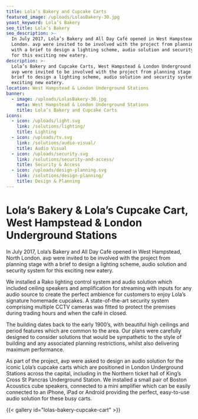```yaml
---
title: Lola’s Bakery and Cupcake Carts
featured_image: /uploads/LolasBakery-30.jpg
yoast_keyword: Lola’s Bakery
seo_title: Lola’s Bakery
seo_description: >-
  In July 2017, Lola’s Bakery and All Day Café opened in West Hampstead, North
  London. avp were invited to be involved with the project from planning stage
  with a brief to design a lighting scheme, audio solution and security system
  for this exciting new eatery.
description: >-
  Lola’s Bakery and Cupcake Carts, West Hampstead & London Underground Stations.
  avp were invited to be involved with the project from planning stage with a
  brief to design a lighting scheme, audio solution and security system for this
  exciting new eatery. 
location: West Hampstead & London Underground Stations
banner:
  - image: /uploads/LolasBakery-30.jpg
    meta: West Hampstead & London Underground Stations
    title: Lola’s Bakery and Cupcake Carts
icons:
  - icon: /uploads/light.svg
    link: /solutions/lighting/
    title: Lighting
  - icon: /uploads/tv.svg
    link: /solutions/audio-visual/
    title: Audio Visual
  - icon: /uploads/security.svg
    link: /solutions/security-and-access/
    title: Security & Access
  - icon: /uploads/design-planning.svg
    link: /solutions/design-planning/
    title: Design & Planning
---
```

# Lola’s Bakery & Lola’s Cupcake Cart, West Hampstead & London Underground Stations

In July 2017, Lola’s Bakery and All Day Café opened in West Hampstead, North London. avp were invited to be involved with the project from planning stage with a brief to design a lighting scheme, audio solution and security system for this exciting new eatery. 

We installed a Rako lighting control system and audio solution which included ceiling speakers and amplification for streaming with inputs for any audio source to create the perfect ambience for customers to enjoy Lola’s signature homemade cupcakes. A state-of-the-art security system comprising multiple CCTV cameras was fitted to protect the premises during trading hours and when the café in closed.

The building dates back to the early 1900’s, with beautiful high ceilings and period features which are common to the area. Our plans were carefully designed to consider solutions that would be sympathetic to the style of building and any associated planning restrictions, whilst also delivering maximum performance.

As part of the project, avp were asked to design an audio solution for the iconic Lola’s cupcake carts which are positioned in London Underground Stations across the capital, including in the Northern ticket hall of King’s Cross St Pancras Underground Station. We installed a small pair of Boston Acoustics cube speakers, connected to a mini amplifier which can be easily connected to an iPhone, iPad or Android providing the perfect, easy-to-use audio solution for these busy carts.

{{< gallery id="lolas-bakery-cupcake-cart" >}}
